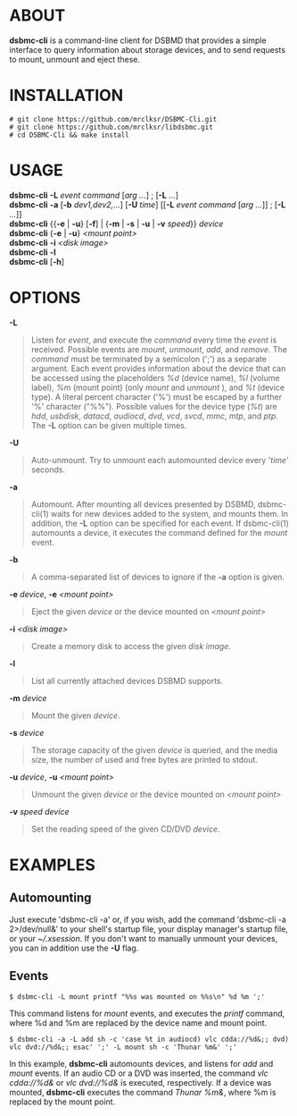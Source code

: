 
# ABOUT

**dsbmc-cli**
is a command-line client for DSBMD that provides a simple interface
to query information about storage devices, and to send requests to
mount, unmount and eject these.

# INSTALLATION

	# git clone https://github.com/mrclksr/DSBMC-Cli.git
	# git clone https://github.com/mrclksr/libdsbmc.git
	# cd DSBMC-Cli && make install

# USAGE

**dsbmc-cli**
**-L** *event* *command*
\[*arg ...*]
&#59;
\[**-L** *...*]  
**dsbmc-cli**
**-a**
\[**-b** *dev1,dev2,...*]
\[**-U** *time*]
\[\[**-L** *event* *command* \[*arg ...*]]
&#59;
\[**-L** *...*]]  
**dsbmc-cli**
{{**-e** | **-u**} \[**-f**] | {**-m** | **-s** | **-u** | **-v** *speed*}}
*device*  
**dsbmc-cli**
{**-e** | **-u**}
*&lt;mount point&gt;*  
**dsbmc-cli**
**-i**
*&lt;disk image&gt;*  
**dsbmc-cli**
**-l**  
**dsbmc-cli**
\[**-h**]

# OPTIONS

**-L**

> Listen for
> *event*,
> and execute the
> *command*
> every time the
> *event*
> is received. Possible events are
> *mount*,
> *unmount*,
> *add*,
> and
> *remove*.
> The
> *command*
> must be terminated by a semicolon
> ('&#59;')
> as a separate argument. Each event provides information about the device
> that can be accessed using the placeholders
> *%d*
> (device name),
> *%l*
> (volume label),
> *%m*
> (mount point) (only
> *mount*
> and
> *unmount*
> ), and
> *%t*
> (device type). A literal percent character
> ('%')
> must be escaped by a further
> '%'
> character
> ("%%").
> Possible values for the device type
> (*%t*)
> are
> *hdd*, *usbdisk*, *datacd*, *audiocd*, *dvd*, *vcd*, *svcd*, *mmc*, *mtp*,
> and
> *ptp*.
> The
> **-L**
> option can be given multiple times.

**-U**

> Auto-unmount. Try to unmount each automounted device every
> '*time*'
> seconds.

**-a**

> Automount. After mounting all devices presented by DSBMD,
> dsbmc-cli(1)
> waits for new devices added to the system, and mounts them.
> In addition, the
> **-L**
> option can be specified for each event. If
> dsbmc-cli(1)
> automounts a device, it executes the command defined for the
> *mount*
> event.

**-b**

> A comma-separated list of devices to ignore if the
> **-a**
> option is given.

**-e** *device*, **-e** *&lt;mount point&gt;*

> Eject the given
> *device*
> or the device mounted on
> *&lt;mount point&gt;*

**-i** *&lt;disk image&gt;*

> Create a memory disk to access the given
> *disk image*.

**-l**

> List all currently attached devices DSBMD supports.

**-m** *device*

> Mount the given
> *device*.

**-s** *device*

> The storage capacity of the given
> *device*
> is queried, and the media size, the number of used and free bytes are
> printed to stdout.

**-u** *device*, **-u** *&lt;mount point&gt;*

> Unmount the given
> *device*
> or the device mounted on
> *&lt;mount point&gt;*

**-v** *speed* *device*

> Set the reading speed of the given CD/DVD
> *device*.

# EXAMPLES

## Automounting

Just execute
'dsbmc-cli -a'
or, if you wish, add the command
'dsbmc-cli -a 2&gt;/dev/null&'
to your shell's startup file, your display
manager's startup file, or your
*~/.xsession*.
If you don't want to manually unmount your devices, you can in addition use
the
**-U**
flag.

## Events

	$ dsbmc-cli -L mount printf "%%s was mounted on %%s\n" %d %m ';'

This command listens for
*mount*
events, and executes the
*printf*
command, where %d and %m are replaced by the device name and mount point.

	$ dsbmc-cli -a -L add sh -c 'case %t in audiocd) vlc cdda://%d&;; dvd) vlc dvd://%d&;; esac' ';' -L mount sh -c 'Thunar %m&' ';'

In this example,
**dsbmc-cli**
automounts devices, and listens for
*add*
and
*mount*
events. If an audio CD or a DVD was inserted, the command
*vlc cdda://%d&*
or
*vlc dvd://%d&*
is executed, respectively. If a device was mounted,
**dsbmc-cli**
executes the command
*Thunar %m&*,
where %m is replaced by the mount point.

